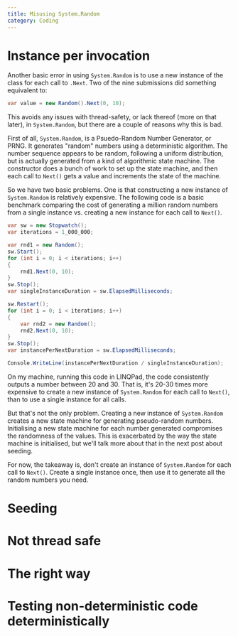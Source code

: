 ```yaml
---
title: Misusing System.Random
category: Coding
---
```


# Instance per invocation

Another basic error in using `System.Random` is to use a new instance of the
class for each call to `.Next`. Two of the nine submissions did something
equivalent to:

```csharp
var value = new Random().Next(0, 10);
```

This avoids any issues with thread-safety, or lack thereof (more on that later),
in `System.Random`, but there are a couple of reasons why this is bad.

First of all, `System.Random`, is a Psuedo-Random Number Generator, or PRNG. It
generates "random" numbers using a deterministic algorithm.  The number sequence
appears to be random, following a uniform distribution, but is actually
generated from a kind of algorithmic state machine. The constructor does a bunch
of work to set up the state machine, and then each call to `Next()` gets a value
and increments the state of the machine.  

So we have two basic problems.  One is that constructing a new instance of
`System.Random` is relatively expensive. The following code is a basic benchmark
comparing the cost of generating a million random numbers from a single
instance vs. creating a new instance for each call to `Next()`.

```csharp
var sw = new Stopwatch();
var iterations = 1_000_000;

var rnd1 = new Random();
sw.Start();
for (int i = 0; i < iterations; i++)
{
	rnd1.Next(0, 10);
}
sw.Stop();
var singleInstanceDuration = sw.ElapsedMilliseconds;

sw.Restart();
for (int i = 0; i < iterations; i++)
{
	var rnd2 = new Random();
	rnd2.Next(0, 10);
}
sw.Stop();
var instancePerNextDuration = sw.ElapsedMilliseconds;

Console.WriteLine(instancePerNextDuration / singleInstanceDuration);
```

On my machine, running this code in LINQPad, the code consistently outputs a
number between 20 and 30. That is, it's 20-30 times more expensive to create a
new instance of `System.Random` for each call to `Next()`, than to use a single
instance for all calls.

But that's not the only problem. Creating a new instance of `System.Random`
creates a new state machine for generating pseudo-random numbers. Initialising a
new state machine for each number generated compromises the randomness of the
values. This is exacerbated by the way the state machine is initialised, but
we'll talk more about that in the next post about seeding.

For now, the takeaway is, don't create an instance of `System.Random` for each
call to `Next()`. Create a single instance once, then use it to generate all the
random numbers you need.

# Seeding


# Not thread safe


# The right way
# Testing non-deterministic code deterministically
